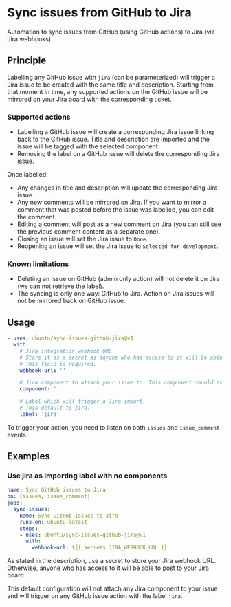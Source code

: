 # Sync issues from GitHub to Jira
Automation to sync issues from GitHub (using GitHub actions) to Jira (via Jira webhooks)

## Principle

Labelling any GitHub issue with `jira` (can be parameterized) will trigger a Jira issue to be created with the same
title and description. Starting from that moment in time, any supported actions on the GitHub issue will be mirrored
on your Jira board with the corresponding ticket.

### Supported actions

* Labelling a GitHub issue will create a corresponding Jira issue linking back to the GitHub issue. Title and description
  are imported and the issue will be tagged with the selected component.
* Removing the label on a GitHub issue will delete the corresponding Jira issue.

Once labelled:

* Any changes in title and description will update the corresponding Jira issue.
* Any new comments will be mirrored on Jira. If you want to mirror a comment that was posted before the issue was
  labelled, you can edit the comment.
* Editing a comment will post as a new comment on Jira (you can still see the previous comment content as a separate one).
* Closing an issue will set the Jira issue to `Done`.
* Reopening an issue will set the Jira issue to `Selected for development`.

### Known limitations

* Deleting an issue on GitHub (admin only action) will not delete it on Jira (we can not retrieve the label).
* The syncing is only one way: GitHub to Jira. Action on Jira issues will not be mirrored back on GitHub issue.

## Usage

```yaml
- uses: ubuntu/sync-issues-github-jira@v1
  with:
    # Jira integration webhook URL.
    # Store it as a secret as anyone who has access to it will be able to post to your Jira board.
    # This field is required.
    webhook-url: ''

    # Jira component to attach your issue to. This component should exists in your project.
    component: ''

    # Label which will trigger a Jira import.
    # This default to jira.
    label: 'jira'
```

To trigger your action, you need to listen on both `issues` and `issue_comment` events.

## Examples

### Use jira as importing label with no components

```yaml
name: Sync GitHub issues to Jira
on: [issues, issue_comment]
jobs:
  sync-issues:
    name: Sync GitHub issues to Jira
    runs-on: ubuntu-latest
    steps:
    - uses: ubuntu/sync-issues-github-jira@v1
      with:
        webhook-url: ${{ secrets.JIRA_WEBHOOK_URL }}
```

As stated in the description, use a secret to store your Jira webhook URL. Otherwise, anyone who has access to it
will be able to post to your Jira board.

This default configuration will not attach any Jira component to your issue and will trigger on any GitHub issue action
with the label `jira`.
